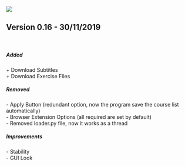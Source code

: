 <image src="https://i.gyazo.com/6a863b99d7f27552c6408d49994f865e.png">

<h2>Version 0.16 - 30/11/2019</h2><br>

<h5>Added</h5>
  + Download Subtitles</br>
  + Download Exercise Files</br>
  
 <h5>Removed</h5>
  - Apply Button (redundant option, now the program save the course list automatically)</br>
  - Browser Extension Options (all required are set by default)</br>
  - Removed loader.py file, now it works as a thread </br>
  
 <h5>Improvements</h5>
  - Stability</br>
  - GUI Look</br>
